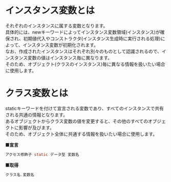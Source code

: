 # インスタンス変数とは
それぞれのインスタンスに属する変数となります。  
具体的には、newキーワードによってインスタンス変数領域(インスタンス)が確保され、初期値代入やコンストラクタ(インスタンス生成時に実行される処理)によって、インスタンス変数が初期化されます。  
なお、作成されたインスタンスはそれぞれ別々のものとして認識されるので、インスタンス変数の値はインスタンス毎に異なります。  
そのため、オブジェクト(クラスのインスタンス)毎に異なる情報を扱いたい場合に使用します。  
  
# クラス変数とは
staticキーワードを付けて宣言される変数であり、すべてのインスタンスで共有される共通の情報となります。  
あるオブジェクトからクラス変数の値を変更すると、その他のすべてのオブジェクトに影響が及びます。  
そのため、オブジェクト全体に共通する情報を扱いたい場合に使用します。  
  
**■宣言**  
```java
アクセス修飾子 static データ型 変数名
```
  
**■取得**  
```java
クラス名.変数名
```
